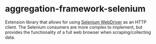 # aggregation-framework-selenium

Extension library that allows for using [Selenium WebDriver](https://selenium.dev) as an HTTP client. The Selenium
consumers are more complex to implement, but provides the functionality of a full web browser when scraping/collecting
data.
